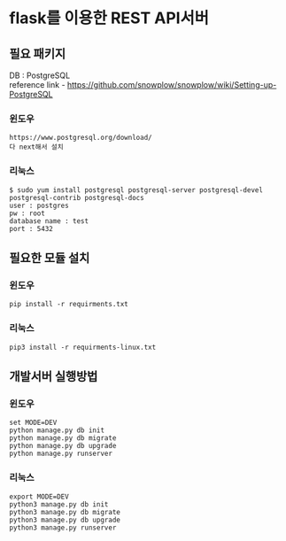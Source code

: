 # flask를 이용한 REST API서버  
## 필요 패키지  
DB : PostgreSQL  
reference link - https://github.com/snowplow/snowplow/wiki/Setting-up-PostgreSQL
### 윈도우
```
https://www.postgresql.org/download/
다 next해서 설치
```
### 리눅스
```
$ sudo yum install postgresql postgresql-server postgresql-devel postgresql-contrib postgresql-docs
user : postgres
pw : root
database name : test
port : 5432
```
  
## 필요한 모듈 설치  
### 윈도우
```
pip install -r requirments.txt  
```
### 리눅스  
```
pip3 install -r requirments-linux.txt  
```

## 개발서버 실행방법
### 윈도우
```
set MODE=DEV
python manage.py db init
python manage.py db migrate
python manage.py db upgrade
python manage.py runserver
```
### 리눅스
```
export MODE=DEV
python3 manage.py db init
python3 manage.py db migrate
python3 manage.py db upgrade
python3 manage.py runserver
```

